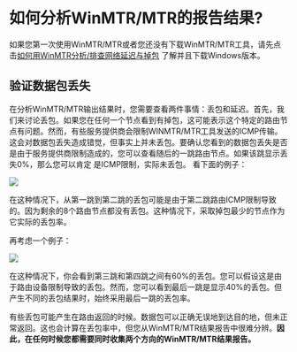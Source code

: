 <!-- --- tag: faq 网络 网速 延迟 掉包 mtr 云主机 -->
<!-- --- title: 如何分析WinMTR/MTR的报告结果? -->

# 如何分析WinMTR/MTR的报告结果?

如果您第一次使用WinMTR/MTR或者您还没有下载WinMTR/MTR工具，请先点击[如何用WinMTR分析/排查网络延迟与掉包](http://kb.51hosting.com/2012-11-16-why-is-my-site-slow) 了解并且下载Windows版本。

## 验证数据包丢失

在分析WinMTR/MTR输出结果时，您需要查看两件事情：丢包和延迟。首先，我们来讨论丢包。如果您在任何一个节点看到有掉包，这可能表示这个特定的路由节点有问题。然而，有些服务提供商会限制WINMTR/MTR工具发送的ICMP传输。这会对数据包丢失造成错觉，但事实上并未丢包。要确认您看到的数据包丢失是否是由于服务提供商限制造成的，您可以查看随后的一跳路由节点。如果该跳显示丢失0%，那么您可以肯定
是ICMP限制，实际未丢包。
看下面的例子：

![](http://i1.51hosting.com/2014-10-24_10_38_MTR1.png)

在这种情况下，从第一跳到第二跳的丢包可能是由于第二跳路由ICMP限制导致的。因为剩余的8个路由节点都没有丢包。这种情况下，采取掉包最少的节点作为它实际的丢包率。

再考虑一个例子：

![](http://i1.51hosting.com/2014-10-24_11_18_mtr2.png)


在这种情况下，你会看到第三跳和第四跳之间有60%的丢包。您可以假设这是由于路由设备限制导致的丢包。然而，您可以看到最后一跳是显示40%的丢包。但产生不同的丢包结果时，始终采用最后一跳的丢包率。

有些丢包可能产生在路由返回的时候。数据包可以正确无误地到达目的地，但未正常返回。这也会计算在丢包率中，但您从WinMTR/MTR结果报告中很难分辨。<strong>因此，在任何时候您都需要同时收集两个方向的WinMTR/MTR结果报告。</strong>